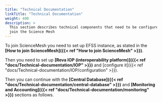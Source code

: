 ```yaml
---
title: "Technical Documentation"
linkTitle: "Technical Documentation"
weight: 400
description: >
  This section describes technical components that need to be configured to
  join the Science Mesh
---
```


To join ScienceMesh you need to set up EFSS instance, as stated in the **[How to join ScienceMesh]({{< ref "How to join ScienceMesh" >}})**.

Then you need to set up **[Reva IOP (interoperability platform)]({{< ref "docs/Technical-documentation/IOP" >}})** and [configure it]({{< ref "docs/Technical-documentation/IOP/configuration" >}}). 

Then you can continue with the **[Central Database]({{< ref "docs/Technical-documentation/central-database" >}})** and **[Monitoring and Accounting]({{< ref "docs/Technical-documentation/monitoring" >}})** sections as follows.
  

